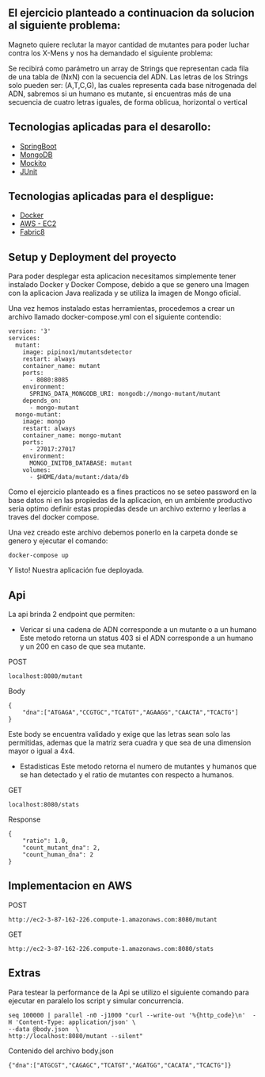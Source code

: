 ## El ejercicio planteado a continuacion da solucion al siguiente problema:

Magneto quiere reclutar la mayor cantidad de mutantes para poder luchar
contra los X-Mens y nos ha demandado el siguiente problema:

Se recibirá como parámetro un array de Strings que representan cada fila de una tabla
de (NxN) con la secuencia del ADN. Las letras de los Strings solo pueden ser: (A,T,C,G), las
cuales representa cada base nitrogenada del ADN, sabremos si un humano es mutante, si encuentras más de una secuencia de cuatro letras
iguales​, de forma oblicua, horizontal o vertical

## Tecnologias aplicadas para el desarollo:
- [SpringBoot](http://sparkjava.com)
- [MongoDB](https://www.mongodb.com)
- [Mockito](https://site.mockito.org/)
- [JUnit](http://junit.org/junit5/)

## Tecnologias aplicadas para el despligue:
- [Docker](https://www.docker.com/)
- [AWS - EC2](https://aws.amazon.com/es/ec2/)
- [Fabric8](https://fabric8.io/)


## Setup y Deployment del proyecto

Para poder desplegar esta aplicacion necesitamos simplemente tener instalado Docker y Docker Compose, debido a que se genero una Imagen con la aplicacion Java realizada y se utiliza la imagen de Mongo oficial.

Una vez hemos instalado estas herramientas, procedemos a crear un archivo llamado docker-compose.yml con el siguiente contendio:
```
version: '3'
services:
  mutant:
    image: pipinox1/mutantsdetector
    restart: always
    container_name: mutant
    ports:
      - 8080:8085
    environment:
      SPRING_DATA_MONGODB_URI: mongodb://mongo-mutant/mutant
    depends_on:
      - mongo-mutant
  mongo-mutant:
    image: mongo
    restart: always
    container_name: mongo-mutant
    ports:
      - 27017:27017
    environment:
      MONGO_INITDB_DATABASE: mutant
    volumes:
      - $HOME/data/mutant:/data/db
```
Como el ejercicio planteado es a fines practicos no se seteo password en la base datos ni en las propiedas de la aplicacion, en un ambiente productivo seria optimo definir estas propiedas desde un archivo externo y leerlas a traves del docker compose.

Una vez creado este archivo debemos ponerlo en la carpeta donde se genero y ejecutar el comando:
```
docker-compose up
```

Y listo! Nuestra aplicación fue deployada.


## Api

La api brinda 2 endpoint que permiten:

- Vericar si una cadena de ADN corresponde a un mutante o a un humano
Este metodo retorna un status 403 si el ADN corresponde a un humano y un 200 en caso de que sea mutante.

POST 
```
localhost:8080/mutant
```
Body
```
{
	"dna":["ATGAGA","CCGTGC","TCATGT","AGAAGG","CAACTA","TCACTG"]
}
```
Este body se encuentra validado y exige que las letras sean solo las permitidas, ademas que la matriz sera cuadra y que sea de una dimension mayor o igual a 4x4.


- Estadisticas
Este metodo retorna el numero de mutantes y humanos que se han detectado y el ratio de mutantes con respecto a humanos.

GET 
```
localhost:8080/stats
```
Response
```https://fabric8.io/
{
    "ratio": 1.0,
    "count_mutant_dna": 2,
    "count_human_dna": 2
}
```

## Implementacion en AWS

POST 
```
http://ec2-3-87-162-226.compute-1.amazonaws.com:8080/mutant
```

GET 
```
http://ec2-3-87-162-226.compute-1.amazonaws.com:8080/stats
```

## Extras
Para testear la performance de la Api se utilizo el siguiente comando para ejecutar en paralelo los script y simular concurrencia.

```
seq 100000 | parallel -n0 -j1000 "curl --write-out '%{http_code}\n'  -H 'Content-Type: application/json' \
--data @body.json  \
http://localhost:8080/mutant --silent"
```
Contenido del archivo body.json
```
{"dna":["ATGCGT","CAGAGC","TCATGT","AGATGG","CACATA","TCACTG"]}
```


